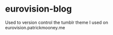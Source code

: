 eurovision-blog
===============

Used to version control the tumblr theme I used on eurovision.patrickmooney.me
